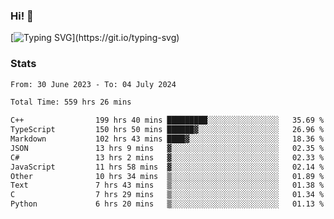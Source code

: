 ### Hi!  👋

[![Typing SVG](https://readme-typing-svg.herokuapp.com?font=Fira+Code&pause=1000&width=435&lines=Hello!+I'm+Texiwustion.)](https://git.io/typing-svg)

### Stats

<!--START_SECTION:waka-->

```txt
From: 30 June 2023 - To: 04 July 2024

Total Time: 559 hrs 26 mins

C++                199 hrs 40 mins █████████░░░░░░░░░░░░░░░░   35.69 %
TypeScript         150 hrs 50 mins ██████▓░░░░░░░░░░░░░░░░░░   26.96 %
Markdown           102 hrs 43 mins ████▓░░░░░░░░░░░░░░░░░░░░   18.36 %
JSON               13 hrs 9 mins   ▓░░░░░░░░░░░░░░░░░░░░░░░░   02.35 %
C#                 13 hrs 2 mins   ▓░░░░░░░░░░░░░░░░░░░░░░░░   02.33 %
JavaScript         11 hrs 58 mins  ▓░░░░░░░░░░░░░░░░░░░░░░░░   02.14 %
Other              10 hrs 34 mins  ▒░░░░░░░░░░░░░░░░░░░░░░░░   01.89 %
Text               7 hrs 43 mins   ▒░░░░░░░░░░░░░░░░░░░░░░░░   01.38 %
C                  7 hrs 29 mins   ▒░░░░░░░░░░░░░░░░░░░░░░░░   01.34 %
Python             6 hrs 20 mins   ▒░░░░░░░░░░░░░░░░░░░░░░░░   01.13 %
```

<!--END_SECTION:waka-->
